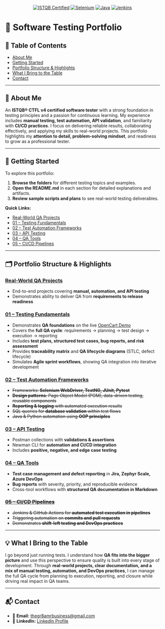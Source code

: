 <p align="center">
	<a href="https://www.istqb.org/"><img src="https://img.shields.io/badge/ISTQB-CTFL4-blue" alt="ISTQB Certified"></a>
	<a href="https://www.selenium.dev/"><img src="https://img.shields.io/badge/Selenium-WebDriver-green" alt="Selenium"></a>
	<a href="https://www.java.com/"><img src="https://img.shields.io/badge/Java-Programming-orange" alt="Java"></a>
	<a href="https://www.jenkins.io/"><img src="https://img.shields.io/badge/Jenkins-CI/CD-red" alt="Jenkins"></a>
</p>

# 🧪 Software Testing Portfolio

## 📑 Table of Contents
- [About Me](#-about-me)
- [Getting Started](#-getting-started)
- [Portfolio Structure & Highlights](#️-portfolio-structure--highlights)
- [What I Bring to the Table](#-what-i-bring-to-the-table)
- [Contact](#-contact)

---

## 👤 About Me
An **ISTQB® CTFL v4 certified software tester** with a strong foundation in testing principles and a passion for continuous learning. My experience includes **manual testing, test automation, API validation**, and familiarity with **CI/CD practices**. I focus on delivering reliable results, collaborating effectively, and applying my skills to real-world projects. This portfolio highlights my **attention to detail, problem-solving mindset**, and readiness to grow as a professional tester.

---

## 🚀 Getting Started
To explore this portfolio:
1. **Browse the folders** for different testing topics and examples.  
2. **Open the README.md** in each section for detailed explanations and artifacts.  
3. **Review sample scripts and plans** to see real-world testing deliverables.

**Quick Links:**
- [Real-World QA Projects](./Real_World_Projects/README.md)
- [01 – Testing Fundamentals](./01-Testing_Fundamentals/README.md)
- [02 – Test Automation Frameworks](./02-Test_Automation_Frameworks/README.md)
- [03 – API Testing](./03-API_Testing/README.md)
- [04 – QA Tools](./04-QA_Tools/README.md)
- [05 – CI/CD Pipelines](./05-CI_CD_Pipelines/README.md)

---

## 🗂️ Portfolio Structure & Highlights

### [Real-World QA Projects](./Real_World_Projects/README.md)
- End-to-end projects covering **manual, automation, and API testing**  
- Demonstrates ability to deliver QA from **requirements to release readiness**  

### [01 – Testing Fundamentals](./01-Testing_Fundamentals/README.md)
- Demonstrates **QA foundations** on the live [OpenCart Demo](https://demo.opencart.com/)  
- Covers the **full QA cycle**: requirements → planning → test design → execution → reporting  
- Includes **test plans, structured test cases, bug reports, and risk assessment**  
- Provides **traceability matrix** and **QA lifecycle diagrams** (STLC, defect lifecycle)  
- Simulates **Agile sprint workflows**, showing QA integration into iterative development  

### [02 – Test Automation Frameworks](./02-Test_Automation_Frameworks/README.md)
- ~~Frameworks: **Selenium WebDriver, TestNG, JUnit, Pytest**~~
- ~~**Design patterns**: Page Object Model (POM), data-driven testing, reusable components~~
- ~~**Reporting & logging** with automated execution results~~
- ~~SQL queries for **database validation** within test flows~~
- ~~Java & Python automation using **OOP principles**~~


### [03 – API Testing](./03-API_Testing/README.md)
- Postman collections with **validations & assertions**  
- Newman CLI for **automation and CI/CD integration**  
- Includes **positive, negative, and edge case testing**  

### [04 – QA Tools](./04-QA_Tools/README.md)
- **Test case management and defect reporting** in **Jira, Zephyr Scale, Azure DevOps**  
- **Bug reports** with severity, priority, and reproducible evidence  
- Cross-tool workflows with **structured QA documentation in Markdown**  

### ~~[05 – CI/CD Pipelines](./05-CI_CD_Pipelines/README.md)~~
- ~~Jenkins & GitHub Actions for **automated test execution in pipelines**~~
- ~~Triggering automation on **commits and pull requests**~~ 
- ~~Demonstrates **shift-left testing and DevOps practices**~~  

---

## 💡 What I Bring to the Table
I go beyond just running tests. I understand how **QA fits into the bigger picture** and use this perspective to ensure quality is built into every stage of development. Through **real-world projects, clear documentation, and a mix of manual testing, automation, and DevOps practices**, I can manage the full QA cycle from planning to execution, reporting, and closure while driving real impact in QA teams.

---

## 📬 Contact
- 📧 **Email:** [thegr8amrbusiness@gmail.com](mailto:thegr8amrbusiness@gmail.com)  
- 💼 **LinkedIn:** [LinkedIn Profile](https://www.linkedin.com/)  
